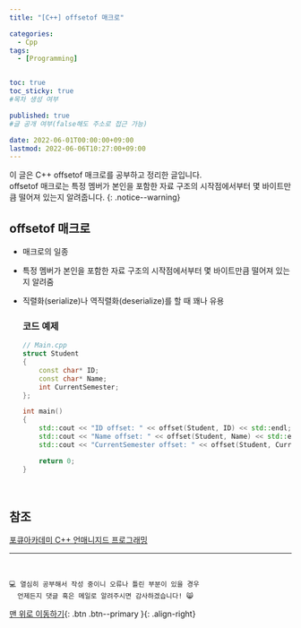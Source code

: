```yaml
---
title: "[C++] offsetof 매크로" 

categories:
  - Cpp
tags:
  - [Programming]


toc: true
toc_sticky: true
#목차 생성 여부

published: true
#글 공개 여부(false해도 주소로 접근 가능)

date: 2022-06-01T00:00:00+09:00
lastmod: 2022-06-06T10:27:00+09:00
---
```


<!-- description : 25자에서 160자 사이 -->
이 글은 C++ offsetof 매크로를 공부하고 정리한 글입니다.<br>
offsetof 매크로는 특정 멤버가 본인을 포함한 자료 구조의 시작점에서부터 몇 바이트만큼 떨어져 있는지 알려줍니다.
{: .notice--warning}

## offsetof 매크로
- 매크로의 일종
- 특정 멤버가 본인을 포함한 자료 구조의 시작점에서부터 몇 바이트만큼 떨어져 있는지 알려줌
- 직렬화(serialize)나 역직렬화(deserialize)를 할 때 꽤나 유용

  ### 코드 예제
  ```cpp
  // Main.cpp
  struct Student
  {
      const char* ID;
      const char* Name;
      int CurrentSemester;
  };

  int main()
  {
      std::cout << "ID offset: " << offset(Student, ID) << std::endl;                               // ID offset: 0
      std::cout << "Name offset: " << offset(Student, Name) << std::endl;                           // Name offset: 4
      std::cout << "CurrentSemester offset: " << offset(Student, CurrentSemester) << std::endl;     // CurrentSemester offset: 8

      return 0;
  }
  ```

<br>

## 참조
[포큐아카데미 C++ 언매니지드 프로그래밍](https://pocu-ko.teachable.com/p/comp3200)

***
<br>

    💻 열심히 공부해서 작성 중이니 오류나 틀린 부분이 있을 경우 
      언제든지 댓글 혹은 메일로 알려주시면 감사하겠습니다! 😸


[맨 위로 이동하기](#){: .btn .btn--primary }{: .align-right}